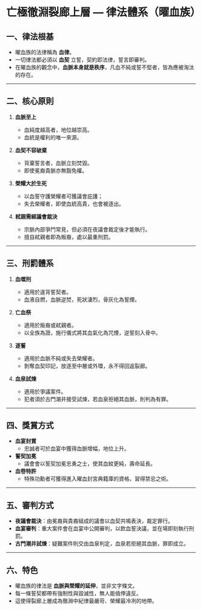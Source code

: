 # 亡極徹淵裂廊上層 — 律法體系（曜血族）

## 一、律法根基
- 曜血族的法律稱為 **血律**。  
- 一切律法都必須以 **血契** 立誓，契約即法律，誓言即審判。  
- 在曜血族的觀念中，**血脈本身就是秩序**，凡血不純或誓不堅者，皆為應被淘汰的存在。  

---

## 二、核心原則
1. **血脈至上**  
   - 血純度越高者，地位越崇高。  
   - 血統是權利的唯一來源。  

2. **血契不容破棄**  
   - 背棄誓言者，血脈立刻焚毀。  
   - 即使冕裔貴脈亦無豁免權。  

3. **榮耀大於生死**  
   - 以血誓守護榮耀者可獲議會庇護；  
   - 失去榮耀者，即使血統高貴，也會被逐出。  

4. **弒親需經議會裁決**  
   - 宗脈內部爭鬥常見，但必須在夜議會裁定後才能執行。  
   - 擅自弒親者即為叛裔，處以最重刑罰。  

---

## 三、刑罰體系
1. **血噬刑**  
   - 適用於違背誓契者。  
   - 血液自燃，血脈逆焚，死狀淒烈，骨灰化為誓煙。  

2. **亡血祭**  
   - 適用於叛裔或弒親者。  
   - 以全族為證，施行儀式將其血氣化為咒煙，逆誓刻入骨中。  

3. **逐誓**  
   - 適用於血脈不純或失去榮耀者。  
   - 剝奪血契印記，放逐至中層或外環，永不得回返裂廊。  

4. **血泉試煉**  
   - 適用於爭議案件。  
   - 犯者須於古門潮井接受試煉，若血泉拒絕其血脈，則判為有罪。  

---

## 四、獎賞方式
- **血宴封賞**  
  - 忠誠者可於血宴中獲得血脈增幅，地位上升。  
- **誓契加冕**  
  - 議會會以誓契加冕忠勇之士，使其血紋更純，壽命延長。  
- **血卷特許**  
  - 特殊功勳者可獲得進入曜血封宮典籍庫的資格，習得禁忌之術。  

---

## 五、審判方式
- **夜議會裁決**：由冕裔與貴裔組成的議會以血契共鳴表決，裁定罪行。  
- **血宴審判**：重大案件會在血宴中公開審判，以飲血誓決議，並在場即刻執行刑罰。  
- **古門潮井試煉**：疑難案件則交由血泉判定，血泉若拒絕其血脈，罪即成立。  

---

## 六、特色
- 曜血族的律法是 **血脈與榮耀的延伸**，並非文字條文。  
- 每一條誓契都帶有強制性與毀滅性，無人能僥倖違反。  
- 這使得裂廊上層成為徹淵中紀律最嚴苛、榮耀最冷冽的地帶。  

